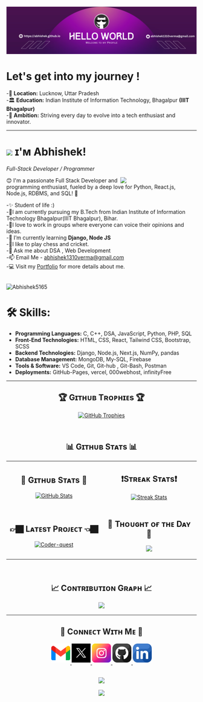 <!--Banner-->
![Abhishek5165 Banner Image](https://github.com/Abhishek5165/Abhishek5165/blob/main/banner.jpg)

# Let's get into my journey !


-📍 **Location:** Lucknow, Uttar Pradesh <br>
-🏛️ **Education:**  Indian Institute of Information Technology, Bhagalpur **(IIIT Bhagalpur)**<br>
-🚀 **Ambition:** Striving every day to evolve into a tech enthusiast and innovator.

---

<!--Header Name-->
# <img src="https://emojis.slackmojis.com/emojis/images/1531849430/4246/blob-sunglasses.gif?1531849430" width="30"/> ɪ'ᴍ Abhishek! 
*Full-Stack Developer / Programmer*
<br /> 

<!--Night Owl image-->
<div>
  <img align="right" width="40%" src="https://owlbertsio-resized.s3.amazonaws.com/Popper.psd.full.png">
</div>
<p align="left">😊 I'm a passionate Full Stack Developer and programming enthusiast, fueled by a deep love for Python, React.js, Node.js, RDBMS, and SQL! 🚀</p>

-✨ Student of life :)<br/>
-📕I am currently pursuing my B.Tech from Indian Institute of Information Technology Bhagalpur(IIIT Bhagalpur), Bihar.<br/>
-🤝I love to work in groups where everyone can voice their opinions and ideas.<br/>
-🌱 I’m currently learning <strong> Django, Node JS </strong><br>
-🏏I like to play chess and cricket.<br>
-💬 Ask me about DSA , Web Development<br/>
-📫 Email Me - <a href="https://gmail.com">abhishek1310verma@gmail.com</a><br/>
-💻 Visit my [Portfolio](https://secret-lemon-xi.vercel.app/) for more details about me.
<br/>
<br/>
<!--Profile Count Badge-->
<p align="left">
  <img src="https://komarev.com/ghpvc/?username=Abhishek5165&label=Profile%20views&color=770677&style=for-the-badge&logo=star" alt="Abhishek5165" style="padding-right:20px;" />
</p>

# 🛠️ Skills:

- **Programming Languages:** C, C++, DSA, JavaScript, Python, PHP, SQL
- **Front-End Technologies:** HTML, CSS, React, Tailwind CSS, Bootstrap, SCSS
- **Backend Technologies:** Django, Node.js, Next.js, NumPy, pandas
- **Database Management:** MongoDB, My-SQL, Firebase
- **Tools & Software:** VS Code, Git, Git-hub , Git-Bash, Postman
- **Deployments:** GitHub-Pages, vercel, 000webhost, infinityFree
  
---
<!--Trophies Section-->   
<h2 align="center">🏆 Gɪᴛʜᴜʙ Tʀᴏᴘʜɪᴇs 🏆</h2>
<p align="center">
  <a href="https://github.com/Abhishek5165">
    <picture>
      <source media="(prefers-color-scheme: dark)" srcset="https://github-profile-trophy.vercel.app/?username=Abhishek5165&no-bg=true&row=2&column=6&margin-w=20&margin-h=20&theme=monokai">
      <source media="(prefers-color-scheme: light)" srcset="https://github-profile-trophy.vercel.app/?username=Abhishek5165&no-bg=true&row=2&column=6&margin-w=20&margin-h=20">
      <img alt="GitHub Trophies" src="https://github-profile-trophy.vercel.app/?username=Abhishek5165&no-bg=true&no-frame=true&row=2&column=6&margin-w=20&margin-h=20">
    </picture>
  </a>
</p>
<br />


<!--Github stats Table--> 
<h2 align="center">📊 Gɪᴛʜᴜʙ Sᴛᴀᴛs 📊</h2>

<table width="100%">
  <tr>
    <td width="50%">
      <h2 align="center">🧣 Gɪᴛʜᴜʙ Sᴛᴀᴛs 🧣</h2>
      <p align="center">
        <a href="https://github.com/Abhishek5165">
          <img align="center" src="https://github-readme-stats.vercel.app/api?username=Abhishek5165&count_private=true&show_icons=true&theme=nightowl&bg_color=0,000000,441350&title_color=c56a90&text_color=ffffff&rank_icon=github&hide=prs,issues,contribs&show=reviews,prs_merged,prs_merged_percentage" alt="GitHub Stats" />
        </a>
      </p>
    </td>
    <td width="50%">
      <h2 align="center">❗️Sᴛʀᴇᴀᴋ Sᴛᴀᴛs❗️</h2>
      <p align="center">
        <a href="https://github.com/Abhishek5165">
          <img align="center" src="https://streak-stats.demolab.com?user=Abhishek5165&theme=nightowl&background=0,000000,441350&fire=ffeb95&ring=ffeb95&sideNums=ffffff&sideLabels=ffffff&dates=c56a90&currStreakNum=ffffff" alt="Streak Stats" />
        </a>
      </p>
    </td>
  </tr>
  <tr>
    <td width="50%">
      <h2 align="center">👉🏿 Lᴀᴛᴇsᴛ Pʀᴏᴊᴇᴄᴛ 👈🏿</h2>
      <p align="center">
        <a href="https://github.com/Abhishek5165/Coder-quest">
          <img align="center" width="470" src="https://github-readme-stats.vercel.app/api/pin/?username=Abhishek5165&repo=Coder-quest&theme=nightowl&show_owner=true&bg_color=0,000000,441350&title_color=c56a90&text_color=ffffff" alt="Coder-quest" />
        </a>
      </p>
    </td>
    <td width="50%">
      <h2 align="center">🌟 Tʜᴏᴜɢʜᴛ ᴏғ ᴛʜᴇ Dᴀʏ 🌟</h2>
      <p align="center">
    <img src="https://readme-daily-quotes.vercel.app/api?author=Steve%20Jobs&quote=Have%20the%20courage%20to%20follow%20your%20heart%20and%20intuition.%20They%20somehow%20know%20what%20you%20truly%20want%20to%20become.&theme=dark&bg_color=220a28&author_color=ffeb95&accent_color=c56a90">
</p>
    </td>
  </tr>
</table>
<br />

<!--Contribution Graph-->
<h2 align="center">📈 Cᴏɴᴛʀɪʙᴜᴛɪᴏɴ Gʀᴀᴘʜ 📈</h2>
<div align="center">
    <img src="https://github-readme-activity-graph.vercel.app/graph?username=Abhishek5165&bg_color=220a28&&color=ffffff&line=c56a90&point=ffeb95&area=false&hide_border=false" border-radius="15">
</div>

---

<!--Contact Section--> 

<h2 align="center">🤝 Cᴏɴɴᴇᴄᴛ Wɪᴛʜ Mᴇ 🤝 </h2>
<div align="center">
  
<a href="mailto:abhishek1310verma@gmail.com" target="_blank">
<img src="./gmail.png" width=50 height=50 alt="abhishek1310verma@gmail.com" style="margin-bottom: 5px;" />
</a>

<a href="https://x.com/Abhishek_13107" target="_blank">
<img src="./twitter.png" width=50 height=50 alt="Abhishek_13107" style="margin-bottom: 5px;" />
</a>

<a href="https://www.instagram.com/abhishek_v13" target="_blank">
<img src="./instagram.png" width=50 height=50 alt="abhishek_v13" style="margin-bottom: 5px;" />
</a>

<a href="https://github.com/Abhishek5165" target="_blank">
<img src="./github.png" width=50 height=50 alt="Abhishek5165" style="margin-bottom: 5px;" />
</a>

<a href="https://www.linkedin.com/in/abhishek-verma-600899247/" target="_blank">
<img src="./linkedin.png" width=50 height=50 alt="linkedin" style="margin-bottom: 5px;" />
</a>
</div>
<br/>
<p align="center">
  <img src="https://github.com/Abhishek5165/Abhishek5165/blob/main/git.avif"/>
</p>
<!--Footer--> 
<p align="center">
  <img src="https://capsule-render.vercel.app/api?type=waving&color=3da37a&height=65&section=footer"/>
</p>
